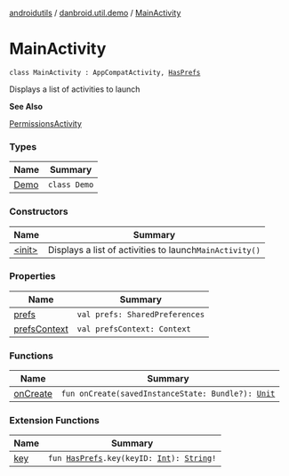 [androidutils](../../index.md) / [danbroid.util.demo](../index.md) / [MainActivity](./index.md)

# MainActivity

`class MainActivity : AppCompatActivity, `[`HasPrefs`](../../danbroid.util.prefs/-has-prefs/index.md)

Displays a list of activities to launch

**See Also**

[PermissionsActivity](../../danbroid.util.demo.permissions/-permissions-activity/index.md)

### Types

| Name | Summary |
|---|---|
| [Demo](-demo/index.md) | `class Demo` |

### Constructors

| Name | Summary |
|---|---|
| [&lt;init&gt;](-init-.md) | Displays a list of activities to launch`MainActivity()` |

### Properties

| Name | Summary |
|---|---|
| [prefs](prefs.md) | `val prefs: SharedPreferences` |
| [prefsContext](prefs-context.md) | `val prefsContext: Context` |

### Functions

| Name | Summary |
|---|---|
| [onCreate](on-create.md) | `fun onCreate(savedInstanceState: Bundle?): `[`Unit`](https://kotlinlang.org/api/latest/jvm/stdlib/kotlin/-unit/index.html) |

### Extension Functions

| Name | Summary |
|---|---|
| [key](../../danbroid.util.prefs/key.md) | `fun `[`HasPrefs`](../../danbroid.util.prefs/-has-prefs/index.md)`.key(keyID: `[`Int`](https://kotlinlang.org/api/latest/jvm/stdlib/kotlin/-int/index.html)`): `[`String`](https://kotlinlang.org/api/latest/jvm/stdlib/kotlin/-string/index.html)`!` |
